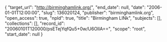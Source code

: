 {
  "target_url": "http://birminghamlink.org/", 
  "end_date": null, 
  "date": "2006-01-01T12:00:00", 
  "slug": 136020124, 
  "publisher": "birminghamlink.org", 
  "open_access": true, 
  "npld": true, 
  "title": "Birmingham LINk", 
  "subjects": [], 
  "collections": [], 
  "record_id": "20060101T120000/psETejYqfQu5+0w/U6OIIA==", 
  "scope": "root", 
  "start_date": null
}

